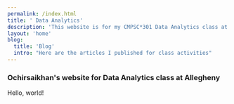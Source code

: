 ```yaml
---
permalink: /index.html
title: ' Data Analytics'
description: 'This website is for my CMPSC*301 Data Analytics class at Allegheny College'
layout: 'home'
blog:
  title: 'Blog'
  intro: "Here are the articles I published for class activities"
---
```


### Ochirsaikhan's website for Data Analytics class at Allegheny

Hello, world!
